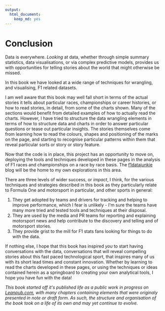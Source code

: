 ```yaml
---
output:
  html_document:
    keep_md: yes
---
```


# Conclusion

Data is everywhere. *Looking* at data, whether through simple summary statistics, data visualisations, or via complex predictive models, provides us with opportunities for telling stories about the world that might otherwise be missed.

In this book we have looked at a wide range of techniques for wrangling, and visualising, F1 related datasets.

I am well aware that this book may well fall short in terms of the actual stories it tells about particular races, championships or career histories, or how to read stories, in detail, from some of the charts shown. Many of the sections would benefit from detailed examples of how to actually read the charts. However, I have tried to structure the data wrangling elements in terms of how to structure data and charts in order to answer particular questions or tease out particular insights. The stories themselves come from learning how to read the colours, shapes and positioning of the marks on the page, and starting to recognise particular patterns within them that reveal particular sorts or story or story feature.

Now that the code is in place, this project has an opportunity to move on, deploying the tools and techniques developed in these pages in the analysis of F1 races and championships on a race by race basis. The [f1datajunkie](http://www.f1datajunkie.com/) blog will be the home to my own explorations in this area.

There are three levels of wider success, or *impact*, I think, for the various techniques and strategies described in this book as they particularly relate to Formula One and motorsport in particular, and other sports in general:

  1. They get adopted by teams and drivers for tracking and helping to improve performance, which I fear is unlikely - I'm sure the teams have many more tried and tested tools and techniques at their disposal.
  2. They are used by the media and PR teams for reporting and explaining motorsport news and help contribute to the discovery and telling and of motorsport stories.
  3. They provide grist to the mill for F1 stats fans looking for things to do with the data.

If nothing else, I hope that this book has inspired *you* to start having conversations with the data, conversations that will reveal compelling stories about this fast paced technological sport, that inspires many of us with its short lead times and constant innovation. Whether by learning to read the charts developed in these pages, or using the techniques or ideas contained herein as a springboard to creating your own analytical tools, I hope you have fun with the data!

*This book started off it's published life as a public work in progress on [Leanpub.com](http://leanpub.com), with many chapters containing elements that were originaly presented in note or draft form. As such, the structure and organisation of the book took on a life of its own and may yet continue to evolve.*
